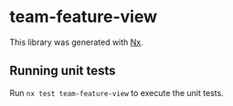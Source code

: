 # team-feature-view

This library was generated with [Nx](https://nx.dev).

## Running unit tests

Run `nx test team-feature-view` to execute the unit tests.
